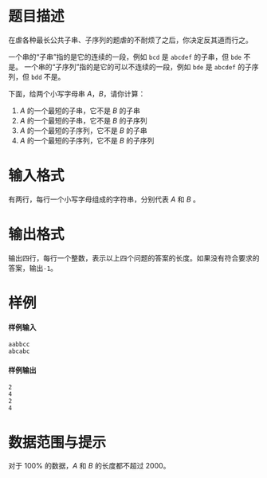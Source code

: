 
# 题目描述

在虐各种最长公共子串、子序列的题虐的不耐烦了之后，你决定反其道而行之。

一个串的“子串”指的是它的连续的一段，例如 ``bcd`` 是 ``abcdef`` 的子串，但 ``bde`` 不是。
一个串的“子序列”指的是它的可以不连续的一段，例如 ``bde`` 是 ``abcdef`` 的子序列，但 ``bdd`` 不是。

下面，给两个小写字母串 $A$，$B$，请你计算：
1. $A$ 的一个最短的子串，它不是 $B$ 的子串
2. $A$ 的一个最短的子串，它不是 $B$ 的子序列
3. $A$ 的一个最短的子序列，它不是 $B$ 的子串
4. $A$ 的一个最短的子序列，它不是 $B$ 的子序列

# 输入格式

有两行，每行一个小写字母组成的字符串，分别代表 $A$ 和 $B$ 。

# 输出格式

输出四行，每行一个整数，表示以上四个问题的答案的长度。如果没有符合要求的答案，输出``-1``。

# 样例

#### 样例输入
```plain
aabbcc
abcabc
```

#### 样例输出
```plain
2
4
2
4
```

# 数据范围与提示

对于 $100 \%$ 的数据，$A$ 和 $B$ 的长度都不超过 $2000$。

